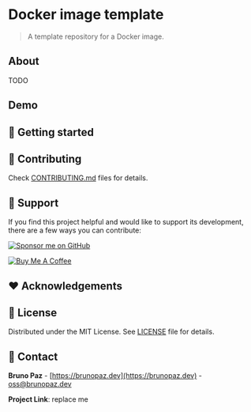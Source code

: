 # Docker image template

> A template repository for a Docker image.

## About

TODO

## Demo


## 🚀 Getting started


## 🤝 Contributing

Check [CONTRIBUTING.md](CONTRIBUTING.md) files for details.

## 🫶 Support

If you find this project helpful and would like to support its development, there are a few ways you can contribute:

[![Sponsor me on GitHub](https://img.shields.io/badge/Sponsor-%E2%9D%A4-%23db61a2.svg?&logo=github&logoColor=red&&style=for-the-badge&labelColor=white)](https://github.com/sponsors/brpaz)

<a href="https://www.buymeacoffee.com/Z1Bu6asGV" target="_blank"><img src="https://www.buymeacoffee.com/assets/img/custom_images/orange_img.png" alt="Buy Me A Coffee" style="height: auto !important;width: auto !important;" ></a>

## ❤️ Acknowledgements

## 📃 License

Distributed under the MIT License. See [LICENSE](LICENSE) file for details.

## 📩 Contact

**Bruno Paz** - [https://brunopaz.dev](https://brunopaz.dev) - oss@brunopaz.dev

**Project Link**: replace me
